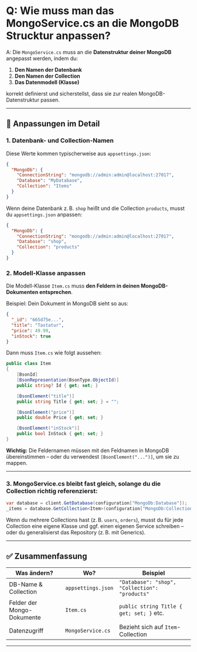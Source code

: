 # Q: Wie muss man das MongoService.cs an die MongoDB Strucktur anpassen?

A:
Die `MongoService.cs` muss an die **Datenstruktur deiner MongoDB** angepasst werden, indem du:

1. **Den Namen der Datenbank**
2. **Den Namen der Collection**
3. **Das Datenmodell (Klasse)**

korrekt definierst und sicherstellst, dass sie zur realen MongoDB-Datenstruktur passen.

---

## 🔧 Anpassungen im Detail

### 1. **Datenbank- und Collection-Namen**

Diese Werte kommen typischerweise aus `appsettings.json`:

```json
{
  "MongoDb": {
    "ConnectionString": "mongodb://admin:admin@localhost:27017",
    "Database": "MyDatabase",
    "Collection": "Items"
  }
}
```

Wenn deine Datenbank z. B. `shop` heißt und die Collection `products`, musst du `appsettings.json` anpassen:

```json
{
  "MongoDb": {
    "ConnectionString": "mongodb://admin:admin@localhost:27017",
    "Database": "shop",
    "Collection": "products"
  }
}
```

### 2. **Modell-Klasse anpassen**

Die Modell-Klasse `Item.cs` muss **den Feldern in deinen MongoDB-Dokumenten entsprechen**.

Beispiel: Dein Dokument in MongoDB sieht so aus:

```json
{
  "_id": "665d75e...",
  "title": "Tastatur",
  "price": 49.99,
  "inStock": true
}
```

Dann muss `Item.cs` wie folgt aussehen:

```csharp
public class Item
{
    [BsonId]
    [BsonRepresentation(BsonType.ObjectId)]
    public string? Id { get; set; }

    [BsonElement("title")]
    public string Title { get; set; } = "";

    [BsonElement("price")]
    public double Price { get; set; }

    [BsonElement("inStock")]
    public bool InStock { get; set; }
}
```

**Wichtig:** Die Feldernamen müssen mit den Feldnamen in MongoDB übereinstimmen – oder du verwendest `[BsonElement("...")]`, um sie zu mappen.

---

### 3. **MongoService.cs bleibt fast gleich**, solange du die Collection richtig referenzierst:

```csharp
var database = client.GetDatabase(configuration["MongoDb:Database"]);
_items = database.GetCollection<Item>(configuration["MongoDb:Collection"]);
```

Wenn du mehrere Collections hast (z. B. `users`, `orders`), musst du für jede Collection eine eigene Klasse und ggf. einen eigenen Service schreiben – oder du generalisierst das Repository (z. B. mit Generics).

---

## ✅ Zusammenfassung

| Was ändern?                | Wo?                | Beispiel                                       |
| -------------------------- | ------------------ | ---------------------------------------------- |
| DB-Name & Collection       | `appsettings.json` | `"Database": "shop", "Collection": "products"` |
| Felder der Mongo-Dokumente | `Item.cs`          | `public string Title { get; set; }` etc.       |
| Datenzugriff               | `MongoService.cs`  | Bezieht sich auf `Item`-Collection             |

---
